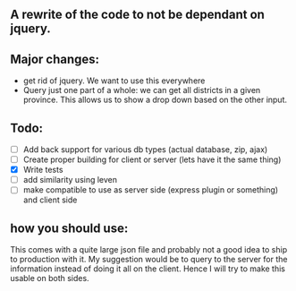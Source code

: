 ## A rewrite of the code to not be dependant on jquery. 

## Major changes:
- get rid of jquery. We want to use this everywhere
- Query just one part of a whole: we can get all districts in a given province. 
  This allows us to show a drop down based on the other input. 



## Todo:

- [ ] Add back support for various db types (actual database, zip, ajax)
- [ ] Create proper building for client or server (lets have it the same thing)
- [x] Write tests
- [ ] add similarity using leven
- [ ] make compatible to use as server side (express plugin or something) and client side

## how you should use:
This comes with a quite large json file and probably not a good idea to ship to production with it. 
My suggestion would be to query to the server for the information instead of doing it all on the client.
Hence I will try to make this usable on both sides.
